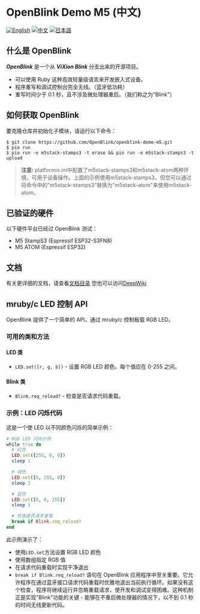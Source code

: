 # OpenBlink Demo M5 (中文)

[![English](https://img.shields.io/badge/language-English-blue.svg)](README.md)
[![中文](https://img.shields.io/badge/language-中文-red.svg)](README.zh-CN.md)
[![日本語](https://img.shields.io/badge/language-日本語-green.svg)](README.ja.md)

## 什么是 OpenBlink

**_OpenBlink_** 是一个从 **_ViXion Blink_** 分支出来的开源项目。

- 可以使用 Ruby 这种高效轻量级语言来开发嵌入式设备。
- 程序重写和调试控制台完全无线。（蓝牙低功耗）
- 重写时间少于 0.1 秒，且不涉及微处理器重启。（我们称之为"Blink"）

## 如何获取 OpenBlink

要克隆仓库并初始化子模块，请运行以下命令：

```console
$ git clone https://github.com/OpenBlink/openblink-demo-m5.git
$ pio run
$ pio run -e m5stack-stamps3 -t erase && pio run -e m5stack-stamps3 -t upload
```

> **注意:** platformio.ini中配置了m5stack-stamps3和m5stack-atom两种环境，可用于设备操作。上面的示例使用m5stack-stamps3，但您可以通过将命令中的"m5stack-stamps3"替换为"m5stack-atom"来使用m5stack-atom。


## 已验证的硬件

以下硬件平台已经过 OpenBlink 测试：

- M5 StampS3 (Espressif ESP32-S3FN8)
- M5 ATOM (Espressif ESP32)

## 文档

有关更详细的文档，请查看[文档目录](./doc)
您也可以访问[DeepWiki](https://deepwiki.com/OpenBlink/openblink-demo-m5)

## mruby/c LED 控制 API

OpenBlink 提供了一个简单的 API，通过 mruby/c 控制板载 RGB LED。

### 可用的类和方法

#### LED 类

- `LED.set([r, g, b])` - 设置 RGB LED 颜色。每个值应在 0-255 之间。

#### Blink 类

- `Blink.req_reload?` - 检查是否请求代码重载。

### 示例：LED 闪烁代码

这是一个使 LED 以不同颜色闪烁的简单示例：

```ruby
# RGB LED 闪烁示例
while true do
  # 红色
  LED.set([255, 0, 0])
  sleep 1

  # 绿色
  LED.set([0, 255, 0])
  sleep 1

  # 蓝色
  LED.set([0, 0, 255])
  sleep 1

  # 检查是否请求重载
  break if Blink.req_reload?
end
```

此示例演示了：

- 使用`LED.set`方法设置 RGB LED 颜色
- 使用数组指定 RGB 值
- 在请求代码重载时实现干净退出
- `break if Blink.req_reload?` 语句在 OpenBlink 应用程序中至关重要。它允许程序在通过蓝牙接口请求代码重载时优雅地退出当前执行循环。如果没有这个检查，程序将继续运行并忽略重载请求，使开发和调试变得困难。这种机制正是实现"Blink"功能的关键 - 能够在不重启微处理器的情况下，以不到 0.1 秒的时间无线更新代码。
